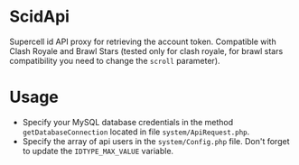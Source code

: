 # ScidApi
Supercell id API proxy for retrieving the account token. Compatible with Clash Royale and Brawl Stars (tested only for clash royale, for brawl stars compatibility you need to change the `scroll` parameter).
# Usage
* Specify your MySQL database credentials in the method `getDatabaseConnection` located in file `system/ApiRequest.php`.
* Specify the array of api users in the `system/Config.php` file. Don't forget to update the `IDTYPE_MAX_VALUE` variable.
